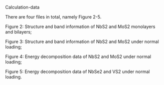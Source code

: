 Calculation-data

There are four files in total, namely Figure 2-5.

Figure 2: Structure and band information of NbS2 and MoS2 monolayers and bilayers;

Figure 3: Structure and band information of NbS2 and MoS2 under normal loading;

Figure 4: Energy decomposition data of NbS2 and MoS2 under normal loading;

Figure 5: Energy decomposition data of NbSe2 and VS2 under normal loading.
